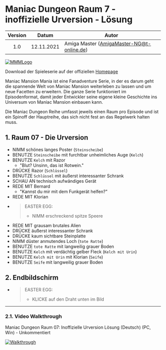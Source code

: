 # Maniac Dungeon Raum 7 - inoffizielle Urversion - Lösung

| Version | Datum      | Autor                                     |
|:-------:|------------|-------------------------------------------|
|   1.0   | 12.11.2021 | Amiga Master (AmigaMaster-NG@t-online.de) |

[![MMMLogo](https://www.maniac-mansion-mania.com/banner/banner.png)](https://www.maniac-mansion-mania.com)

Download der Spieleserie auf der offiziellen [Homepage](https://www.maniac-mansion-mania.com)

Maniac Mansion Mania ist eine Fanadventure Serie, in der es darum geht die spannende Welt von Maniac Mansion weiterleben zu lassen und um neue Facetten zu erweitern. Die ganze Serie funktioniert im Episodenformat, damit jeder Entwickler seine eigene kleine Geschichte ins Universum von Maniac Mansion einbauen kann.

Die Maniac Dungeon Reihe umfasst jeweils einen Raum pro Episode und ist ein Spinoff der Hauptreihe, das sich nicht fest an das Regelwerk halten muss.

## 1. Raum 07 - Die Urversion

- NIMM schönes langes Poster (`Steinscheibe`)
- BENUTZE `Steinscheibe` mit furchtbar unheimliches Auge (`Kelch`)
- BENUTZE `Kelch` mit Razor
  - "Blut? Unsinn, das ist Rotwein."
- DRÜCKE Razor (`Schlüssel`)
- BENUTZE `Schlüssel` mit äußerst interessanter Schrank
- SCHAU AN technisch aufwändiges Gerät
- REDE MIT Bernard
  - "Kannst du mir mit dem Funkgerät helfen?"
- REDE MIT Klorian
- >EASTER EGG:
  >- NIMM erschreckend spitze Speere
- REDE MIT grausam brutales Alien
- DRÜCKE äußerst interessanter Schrank
- DRÜCKE kaum sichtbare Steinplatte
- NIMM düster anmutendes Loch (`tote Ratte`)
- BENUTZE `tote Ratte` mit langweilig grauer Boden
- BENUTZE `Kelch` mit verdächtig gelber Fleck (`Kelch mit Urin`)
- BENUTZE `Kelch mit Urin` mit Klorian (`Seife`)
- BENUTZE `Seife` mit langweilig grauer Boden

## 2. Endbildschirm

- >EASTER EGG:
  >- KLICKE auf den Draht unten im Bild

--------------------------------------------------------------------------------

### 2.1. Video Walkthrough

Maniac Dungeon Raum 07: Inoffizielle Urversion Lösung (Deutsch) (PC, Win) - Unkommentiert

[![Walkthrough](https://img.youtube.com/vi/b9yxATrmlv4/0.jpg)](https://www.youtube.com/watch?v=b9yxATrmlv4)
